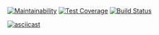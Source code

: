 [![Maintainability](https://api.codeclimate.com/v1/badges/f70c307409af77500bd5/maintainability)](https://codeclimate.com/github/tavira/project-lvl2-s451/maintainability) [![Test Coverage](https://api.codeclimate.com/v1/badges/f70c307409af77500bd5/test_coverage)](https://codeclimate.com/github/tavira/project-lvl2-s451/test_coverage) [![Build Status](https://travis-ci.org/tavira/project-lvl2-s451.svg?branch=master)](https://travis-ci.org/tavira/project-lvl2-s451)

[![asciicast](https://asciinema.org/a/gYxtXl8cu0tLoAGI88sb7f3Yc.svg)](https://asciinema.org/a/gYxtXl8cu0tLoAGI88sb7f3Yc)